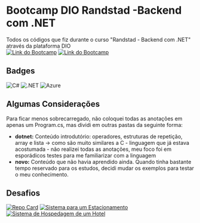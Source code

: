 # Bootcamp DIO Randstad -Backend com .NET  
Todos os códigos que fiz durante o curso "Randstad - Backend com .NET" através da plataforma DIO  
[![Link do Bootcamp](https://img.shields.io/badge/▶-000?style=for-the-badge&logo=movie&logoColor=E94D5F)](https://web.dio.me/track/272e799b-a64d-4048-90a3-adfdceafe244?tab=path) 
[![Link do Bootcamp](https://img.shields.io/badge/Acesso%20ao%20Bootcamp-A06BB0?style=for-the-badge)](https://web.dio.me/track/272e799b-a64d-4048-90a3-adfdceafe244?tab=path)

## Badges
![C#](https://img.shields.io/badge/C%23-239120?style=for-the-badge&logo=c-sharp&logoColor=white) ![.NET](https://img.shields.io/badge/.NET-5C2D91?style=for-the-badge&logo=.net&logoColor=white) ![Azure](https://img.shields.io/badge/Azure-blue?style=for-the-badge&logo=microsoft%20azure&logoColor=blue&labelColor=FFFFFF&link=https%3A%2F%2Fimages.app.goo.gl%2FK7PN1jYJd57x4q7A8)

## Algumas Considerações
Para ficar menos sobrecarregado, não coloquei todas as anotações em apenas um Program.cs, mas dividi em outras pastas da seguinte forma:
- __dotnet:__ Conteúdo introdutório: operadores, estruturas de repetição, array e lista -> como são muito similares a C - linguagem que já estava acostumada - não realizei todas as anotações, meu foco foi em esporádicos testes para me familiarizar com a linguagem
- __novo:__ Conteúdo que não havia aprendido ainda. Quando tinha bastante tempo reservado para os estudos, decidi mudar os exemplos para testar o meu conhecimento.

## Desafios
[![Repo Card](https://github-readme-stats.vercel.app/api/pin/?username=larissalumi&repo=dio-lab-open-source&bg_color=292D3E&border_color=C7A1E3&show_icons=true&icon_color=A06BB0&title_color=AF83D0&text_color=FFF)](https://github.com/larissalumi/dio-lab-open-source)
[![Sistema para um Estacionamento](https://github-readme-stats.vercel.app/api/pin/?username=larissalumi&repo=trilha-net-fundamentos-desafio&bg_color=292D3E&border_color=C7A1E3&show_icons=true&icon_color=A06BB0&title_color=AF83D0&text_color=FFF)](https://github.com/larissalumi/trilha-net-fundamentos-desafio)
[![Sistema de Hospedagem de um Hotel](https://github-readme-stats.vercel.app/api/pin/?username=larissalumi&repo=trilha-net-explorando-desafio&bg_color=292D3E&border_color=C7A1E3&show_icons=true&icon_color=A06BB0&title_color=AF83D0&text_color=FFF)](https://github.com/larissalumi/trilha-net-explorando-desafio)

